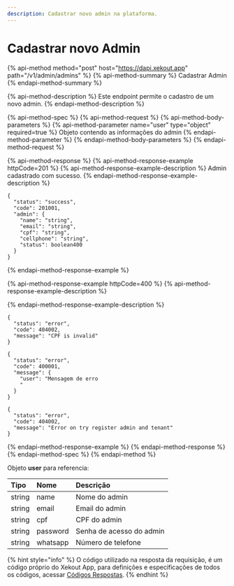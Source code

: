 ```yaml
---
description: Cadastrar novo admin na plataforma.
---
```


# Cadastrar novo Admin

{% api-method method="post" host="https://dapi.xekout.app" path="/v1/admin/admins" %}
{% api-method-summary %}
Cadastrar Admin
{% endapi-method-summary %}

{% api-method-description %}
Este endpoint permite o cadastro de um novo admin.
{% endapi-method-description %}

{% api-method-spec %}
{% api-method-request %}
{% api-method-body-parameters %}
{% api-method-parameter name="user" type="object" required=true %}
Objeto contendo as informações do admin
{% endapi-method-parameter %}
{% endapi-method-body-parameters %}
{% endapi-method-request %}

{% api-method-response %}
{% api-method-response-example httpCode=201 %}
{% api-method-response-example-description %}
Admin cadastrado com sucesso.
{% endapi-method-response-example-description %}

```text
{
  "status": "success",
  "code": 201001,
  "admin": {
    "name": "string",
    "email": "string",
    "cpf": "string",
    "cellphone": "string",
    "status": boolean400
  }
}
```
{% endapi-method-response-example %}

{% api-method-response-example httpCode=400 %}
{% api-method-response-example-description %}

{% endapi-method-response-example-description %}

```
{
  "status": "error",
  "code": 404002,
  "message": "CPF is invalid"
}

{
  "status": "error",
  "code": 400001,
  "message": {
    "user": "Mensagem de erro
    "
  }
}

{
  "status": "error",
  "code": 404002,
  "message": "Error on try register admin and tenant"
}
```
{% endapi-method-response-example %}
{% endapi-method-response %}
{% endapi-method-spec %}
{% endapi-method %}

Objeto **user** para referencia:

| Tipo | Nome | Descrição |
| :--- | :--- | :--- |
| string | name | Nome do admin |
| string | email | Email do admin |
| string | cpf | CPF do admin |
| string | password | Senha de acesso do admin |
| string | whatsapp | Número de telefone |

{% hint style="info" %}
O código utilizado na resposta da requisição, é um código próprio do Xekout App, para definições e especificações de todos os códigos, acessar [Códigos Respostas](register-new-admin.md).
{% endhint %}



